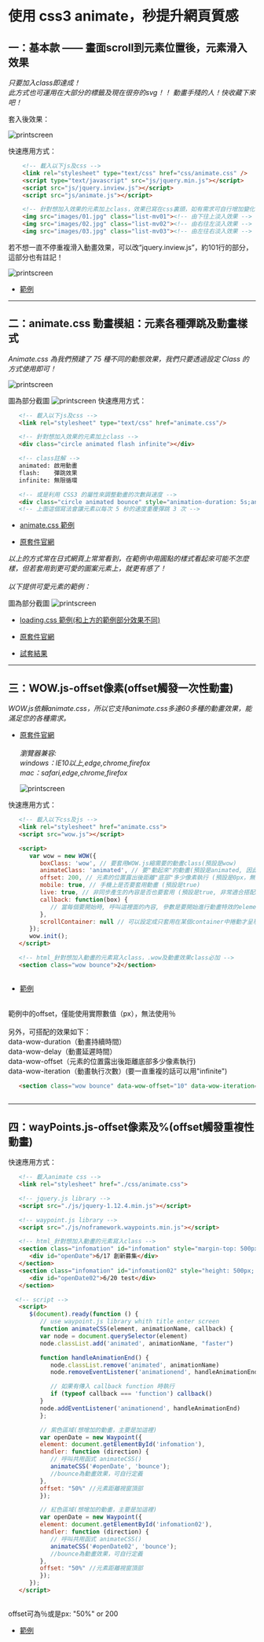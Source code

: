 # 使用 css3 animate，秒提升網頁質感


## 一：基本款 —— 畫面scroll到元素位置後，元素滑入效果

_只要加入class即達成！<br>_
_此方式也可運用在大部分的標籤及現在很夯的svg！！
動畫手殘的人！快收藏下來吧！_

套入後效果：
   
   ![printscreen](images/basic.gif)


快速應用方式：
```html
    <!-- 載入以下js及css -->
    <link rel="stylesheet" type="text/css" href="css/animate.css" />
    <script type="text/javascript" src="js/jquery.min.js"></script>
    <script src="js/jquery.inview.js"></script>
    <script src="js/animate.js"></script>

    <!-- 針對想加入效果的元素加上class，效果已寫在css裏頭，如有需求可自行增加變化 -->
    <img src="images/01.jpg" class="list-mv01"><!-- 由下往上淡入效果 -->
    <img src="images/02.jpg" class="list-mv02"><!-- 由右往左淡入效果 -->
    <img src="images/03.jpg" class="list-mv03"><!-- 由左往右淡入效果 -->
```
若不想一直不停重複滑入動畫效果，可以改“jquery.inview.js”，約101行的部分，這部分也有註記！
   
   ![printscreen](images/basic01.jpg)

*  [範例](http://www.milky-sky.com/brangista/animateShare/Basic/index.html)  

* * *

## 二：animate.css 動畫模組：元素各種彈跳及動畫樣式 

_Animate.css 為我們預建了 75 種不同的動態效果，我們只要透過設定 Class 的方式使用即可！<br>_


   ![printscreen](images/animateCSS01.jpg)

   圖為部分截圖
   ![printscreen](images/animateCSS01.gif)
快速應用方式：
```html
   <!-- 載入以下js及css -->
   <link rel="stylesheet" type="text/css" href="animate.css"/>

   <!-- 針對想加入效果的元素加上class -->
   <div class="circle animated flash infinite"></div>

   <!-- class註解 -->
   animated: 啟用動畫
   flash:    彈跳效果
   infinite: 無限循環

   <!-- 或是利用 CSS3 的屬性來調整動畫的次數與速度 -->
   <div class="circle animated bounce" style="animation-duration: 5s;animation-iteration-count:3"></div>	
   <!-- 上面這個寫法會讓元素以每次 5 秒的速度重覆彈跳 3 次 -->	  
```

*  [animate.css 範例](http://www.milky-sky.com/brangista/animateShare/animateCSS01/animateCSS.html)<br>
  
*  [原套件官網](https://daneden.github.io/animate.css/)<br>

_以上的方式常在日式網頁上常常看到，在範例中用圓點的樣式看起來可能不怎麼樣，但若套用到更可愛的圖案元素上，就更有感了！<br><br>以下提供可愛元素的範例：_

圖為部分截圖
   ![printscreen](images/animateCSS02.gif)

*  [loading.css 範例(和上方的範例部分效果不同)](http://www.milky-sky.com/brangista/animateShare/animateCSS02/animateCSS.html)  

*  [原套件官網](https://loading.io/animation/)<br>

*  [試套結果](http://www.milky-sky.com/brangista/NBBigMacTest/)  


* * *


## 三：WOW.js-offset像素(offset觸發一次性動畫)

_WOW.js依賴animate.css，所以它支持animate.css多達60多種的動畫效果，能滿足您的各種需求。<br>_
*  [原套件官網](https://wowjs.uk)<br><br>
_瀏覽器兼容:<br>
windows：IE10以上,edge,chrome,firefox<br>
mac：safari,edge,chrome,firefox_

   ![printscreen](images/offsetValue.gif)

快速應用方式：
```html
   <!-- 載入以下css及js -->
   <link rel="stylesheet" href="animate.css">
   <script src="wow.js"></script>

   <script>
      var wow = new WOW({
         boxClass: 'wow', // 要套用WOW.js縮需要的動畫class(預設是wow)
         animateClass: 'animated', // 要"動起來"的動畫(預設是animated, 因此如果你有其他動畫library要使用也可以在這裡調整)
         offset: 200, // 元素的位置露出後距離"底部"多少像素執行 (預設是0px，無法使用％)
         mobile: true, // 手機上是否要套用動畫 (預設是true)
         live: true, // 非同步產生的內容是否也要套用 (預設是true, 非常適合搭配SPA)
         callback: function(box) {
            // 當每個要開始時, 呼叫這裡面的內容, 參數是要開始進行動畫特效的element DOM
         },
         scrollContainer: null // 可以設定成只套用在某個container中捲動才呈現, 不設定就是整個視窗
      });
      wow.init();
   </script>

   <!-- html_針對想加入動畫的元素寫入class，.wow及動畫效果class必加 -->
   <section class="wow bounce">2</section>
    
```

*  [範例](http://www.milky-sky.com/brangista/animateShare/offsetValue/)
<br>
範例中的offset，僅能使用實際數值（px），無法使用％<br><br>
另外，可搭配的效果如下：<br>
data-wow-duration（動畫持續時間）<br>
data-wow-delay（動畫延遲時間）<br>
data-wow-offset（元素的位置露出後距離底部多少像素執行)<br>
data-wow-iteration（動畫執行次數）(要一直重複的話可以用"infinite")

```html
   <section class="wow bounce" data-wow-offset="10" data-wow-iteration="10">測試</section>
    
```


* * *


## 四：wayPoints.js-offset像素及%(offset觸發重複性動畫)

快速應用方式：
```html
   <!-- 載入animate css -->
   <link rel="stylesheet" href="./css/animate.css">

   <!-- jquery.js library -->
   <script src="./js/jquery-1.12.4.min.js"></script>

   <!-- waypoint.js library -->
   <script src="./js/noframework.waypoints.min.js"></script>

   <!-- html_針對想加入動畫的元素寫入class -->
   <section class="infomation" id="infomation" style="margin-top: 500px; height: 500px; background-color: blueviolet;">
      <div id="openDate">6/17 創新募集</div>
   </section>
   <section class="infomation" id="infomation02" style="height: 500px; background-color: red;">
      <div id="openDate02">6/20 test</div>
   </section>

  <!-- script -->
   <script>
      $(document).ready(function () {
         // use waypoint.js library whith title enter screen
         function animateCSS(element, animationName, callback) {
         var node = document.querySelector(element)
         node.classList.add('animated', animationName, "faster")

         function handleAnimationEnd() {
            node.classList.remove('animated', animationName)
            node.removeEventListener('animationend', handleAnimationEnd)

            // 如果有傳入 callback function 時執行
            if (typeof callback === 'function') callback()
         }
         node.addEventListener('animationend', handleAnimationEnd)
         };

         // 紫色區域(想增加的動畫，主要是加這裡)
         var openDate = new Waypoint({
         element: document.getElementById('infomation'),
         handler: function (direction) {
            // 呼叫共用函式 animateCSS()
            animateCSS('#openDate', 'bounce');
            //bounce為動畫效果，可自行定義
         },
         offset: "50%" //元素距離視窗頂部
         });

         // 紅色區域(想增加的動畫，主要是加這裡)
         var openDate = new Waypoint({
         element: document.getElementById('infomation02'),
         handler: function (direction) {
            // 呼叫共用函式 animateCSS()
            animateCSS('#openDate02', 'bounce');
            //bounce為動畫效果，可自行定義
         },
         offset: "50%" //元素距離視窗頂部
         });
      });
   </script>
    
```
offset可為％或是px: "50%" or 200
*  [範例](http://www.milky-sky.com/brangista/animateShare/animator/)
